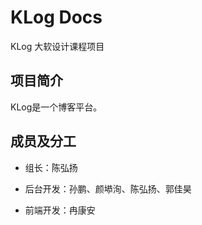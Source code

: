 # KLog Docs

KLog 大软设计课程项目

## 项目简介
KLog是一个博客平台。

## 成员及分工

* 组长：陈弘扬

* 后台开发：孙鹏、颜塨洵、陈弘扬、郭佳昊

* 前端开发：冉康安